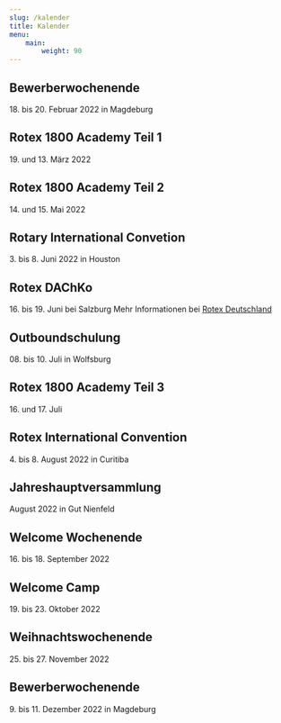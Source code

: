 ```yaml
---
slug: /kalender
title: Kalender
menu:
    main:
        weight: 90
---
```


## Bewerberwochenende
18\. bis 20. Februar 2022 in Magdeburg

## Rotex 1800 Academy Teil 1
19\. und 13. März 2022

## Rotex 1800 Academy Teil 2
14\. und 15. Mai 2022

## Rotary International Convetion
3\. bis 8. Juni 2022 in Houston

## Rotex DAChKo
16\. bis 19. Juni bei Salzburg
Mehr Informationen bei [Rotex Deutschland](https://deutschland.rotex.org/2020/12/23/dachko-2021/)

## Outboundschulung
08\. bis 10. Juli in Wolfsburg

## Rotex 1800 Academy Teil 3
16\. und 17. Juli

## Rotex International Convention
4\. bis 8. August 2022 in Curitiba

## Jahreshauptversammlung
August 2022 in Gut Nienfeld

## Welcome Wochenende
16\. bis 18. September 2022

## Welcome Camp
19\. bis 23. Oktober 2022

## Weihnachtswochenende
25\. bis 27. November 2022

## Bewerberwochenende
9\. bis 11. Dezember 2022 in Magdeburg
